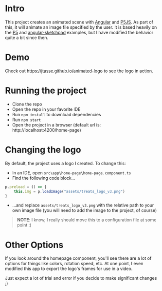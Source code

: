 # Intro
This project creates an animated scene with [Angular](https://angular.io/) and [P5JS](https://p5js.org/). As part of this, it will animate an image file specified by the user. It is based heavily on the [P5](https://editor.p5js.org/icm/sketches/BJKWv5Tn) and [angular-sketchpad](https://github.com/andrewevans0102/angular-sketchpad) examples, but I have modified the behavior quite a bit since then.

# Demo
Check out https://jtasse.github.io/animated-logo to see the logo in action.

# Running the project
- Clone the repo
- Open the repo in your favorite IDE
- Run `npm install` to download dependencies
- Run `npm start`
- Open the project in a browser (default url is: http://localhost:4200/home-page)

# Changing the logo
By default, the project uses a logo I created. To change this:

- In an IDE, open `src\app\home-page\home-page.component.ts`
- Find the following code block...

```typescript
p.preload = () => {
	this.img = p.loadImage("assets/treats_logo_v3.png")
}
```

- ...and replace `assets/treats_logo_v3.png` with the relative path to your own image file (you will need to add the image to the project, of course)

> **NOTE**: I know, I really should move this to a configuration file at some point :)

# Other Options
If you look around the homepage component, you'll see there are a lot of options for things like colors, rotation speed, etc. At one point, I even modified this app to export the logo's frames for use in a video.

Just expect a lot of trial and error if you decide to make significant changes ;)
